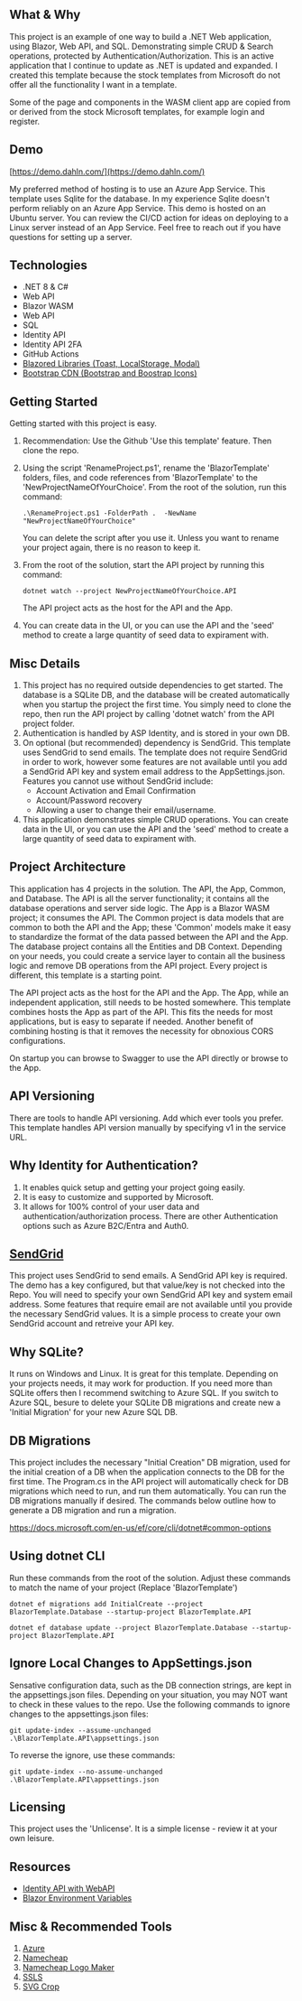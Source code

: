 ## What & Why
This project is an example of one way to build a .NET Web application, using Blazor, Web API, and SQL. Demonstrating simple CRUD & Search operations, protected by Authentication/Authorization. This is an active application that I continue to update as .NET is updated and expanded. I created this template because the stock templates from Microsoft do not offer all the functionality I want in a template.

Some of the page and components in the WASM client app are copied from or derived from the stock Microsoft templates, for example login and register.

## Demo
[https://demo.dahln.com/](https://demo.dahln.com/)

My preferred method of hosting is to use an Azure App Service. This template uses Sqlite for the database. In my experience Sqlite doesn't perform reliably on an Azure App Service. This demo is hosted on an Ubuntu server. You can review the CI/CD action for ideas on deploying to a Linux server instead of an App Service. Feel free to reach out if you have questions for setting up a server. 

## Technologies
 - .NET 8 & C#
 - Web API
 - Blazor WASM
 - Web API
 - SQL
 - Identity API
 - Identity API 2FA
 - GitHub Actions
 - [Blazored Libraries (Toast, LocalStorage, Modal)](https://github.com/Blazored)
 - [Bootstrap CDN (Bootstrap and Boostrap Icons)](https://getbootstrap.com/)

## Getting Started
Getting started with this project is easy.
1. Recommendation: Use the Github 'Use this template' feature. Then clone the repo.
2. Using the script 'RenameProject.ps1', rename the 'BlazorTemplate' folders, files, and code references from 'BlazorTemplate' to the 'NewProjectNameOfYourChoice'. From the root of the solution, run this command:
   ```
   .\RenameProject.ps1 -FolderPath .  -NewName "NewProjectNameOfYourChoice"
   ```
   You can delete the script after you use it. Unless you want to rename your project again, there is no reason to keep it.

3. From the root of the solution, start the API project by running this command:
   ```
   dotnet watch --project NewProjectNameOfYourChoice.API
   ```
   The API project acts as the host for the API and the App.

4. You can create data in the UI, or you can use the API and the 'seed' method to create a large quantity of seed data to expirament with.

## Misc Details    
1. This project has no required outside dependencies to get started. The database is a SQLite DB, and the database will be created automatically when you startup the project the first time. You simply need to clone the repo, then run the API project by calling 'dotnet watch' from the API project folder.
2. Authentication is handled by ASP Identity, and is stored in your own DB.
3. On optional (but recommended) dependency is SendGrid. This template uses SendGrid to send emails. The template does not require SendGrid in order to work, however some features are not available until you add a SendGrid API key and system email address to the AppSettings.json. Features you cannot use without SendGrid include:
   - Account Activation and Email Confirmation
   - Account/Password recovery
   - Allowing a user to change their email/username.
4. This application demonstrates simple CRUD operations. You can create data in the UI, or you can use the API and the 'seed' method to create a large quantity of seed data to expirament with.

## Project Architecture
This application has 4 projects in the solution. The API, the App, Common, and Database. The API is all the server functionality; it contains all the database operations and server side logic. The App is a Blazor WASM project; it consumes the API. The Common project is data models that are common to both the API and the App; these 'Common' models make it easy to standardize the format of the data passed between the API and the App. The database project contains all the Entities and DB Context. Depending on your needs, you could create a service layer to contain all the business logic and remove DB operations from the API project. Every project is different, this template is a starting point.

The API project acts as the host for the API and the App. The App, while an independent application, still needs to be hosted somewhere. This template combines hosts the App as part of the API. This fits the needs for most applications, but is easy to separate if needed. Another benefit of combining hosting is that it removes the necessity for obnoxious CORS configurations.

On startup you can browse to Swagger to use the API directly or browse to the App.

## API Versioning
There are tools to handle API versioning. Add which ever tools you prefer. This template handles API version manually by specifying v1 in the service URL.

## Why Identity for Authentication?
1. It enables quick setup and getting your project going easily. 
2. It is easy to customize and supported by Microsoft.
3. It allows for 100% control of your user data and authentication/authorization process. There are other Authentication options such as Azure B2C/Entra and Auth0.

## [SendGrid](https://sendgrid.com/en-us/pricing)
This project uses SendGrid to send emails. A SendGrid API key is required. The demo has a key configured, but that value/key is not checked into the Repo. You will need to specify your own SendGrid API key and system email address. Some features that require email are not available until you provide the necessary SendGrid values. It is a simple process to create your own SendGrid account and retreive your API key.

## Why SQLite?
It runs on Windows and Linux. It is great for this template. Depending on your projects needs, it may work for production. If you need more than SQLite offers then I recommend switching to Azure SQL. If you switch to Azure SQL, besure to delete your SQLite DB migrations and create new a 'Initial Migration' for your new Azure SQL DB.

## DB Migrations
This project includes the necessary "Initial Creation" DB migration, used for the initial creation of a DB when the application connects to the DB for the first time. The Program.cs in the API project will automatically check for DB migrations which need to run, and run them automatically. You can run the DB migrations manually if desired. The commands below outline how to generate a DB migration and run a migration.

https://docs.microsoft.com/en-us/ef/core/cli/dotnet#common-options

## Using dotnet CLI
Run these commands from the root of the solution. Adjust these commands to match the name of your project (Replace 'BlazorTemplate')
```
dotnet ef migrations add InitialCreate --project BlazorTemplate.Database --startup-project BlazorTemplate.API
```
```
dotnet ef database update --project BlazorTemplate.Database --startup-project BlazorTemplate.API
```


## Ignore Local Changes to AppSettings.json
Sensative configuration data, such as the DB connection strings, are kept in the appsettings.json files. Depending on your situation, you may NOT want to check in these values to the repo. Use the following commands to ignore changes to the appsettings.json files:
 ```
 git update-index --assume-unchanged .\BlazorTemplate.API\appsettings.json
 ```
 To reverse the ignore, use these commands:
 ```
 git update-index --no-assume-unchanged .\BlazorTemplate.API\appsettings.json
 ```


## Licensing
This project uses the 'Unlicense'.  It is a simple license - review it at your own leisure.

## Resources
- [Identity API with WebAPI](https://learn.microsoft.com/en-us/aspnet/core/security/authentication/identity-api-authorization?view=aspnetcore-8.0)
- [Blazor Environment Variables](https://learn.microsoft.com/en-us/aspnet/core/blazor/fundamentals/environments?view=aspnetcore-8.0)

## Misc & Recommended Tools
1. [Azure](https://portal.azure.com)
2. [Namecheap](https://namecheap.com)
2. [Namecheap Logo Maker](https://www.namecheap.com/logo-maker/)
3. [SSLS](https://www.ssls.com/)
4. [SVG Crop](https://svgcrop.com/)



